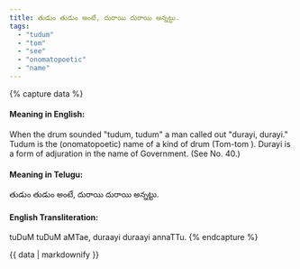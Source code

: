 ```yaml
---
title: తుడుం తుడుం అంటే, దురాయి దురాయి అన్నట్టు.
tags:
  - "tudum"
  - "tom"
  - "see"
  - "onomatopoetic"
  - "name"
---
```


{% capture data %}
#### Meaning in English:
When the drum sounded "tudum, tudum" a man called out "durayi, durayi."
Tudum is the (onomatopoetic) name of a kind of drum (Tom-tom ). Durayi is a form of adjuration in the name of Government.
(See No. 40.)

#### Meaning in Telugu:
తుడుం తుడుం అంటే, దురాయి దురాయి అన్నట్టు.

#### English Transliteration:
tuDuM tuDuM aMTae, duraayi duraayi annaTTu.
{% endcapture %}

{{ data | markdownify }}

